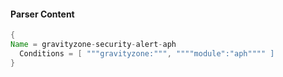 #### Parser Content
```Java
{
Name = gravityzone-security-alert-aph
  Conditions = [ """gravityzone:""", """"module":"aph"""" ]
}
```